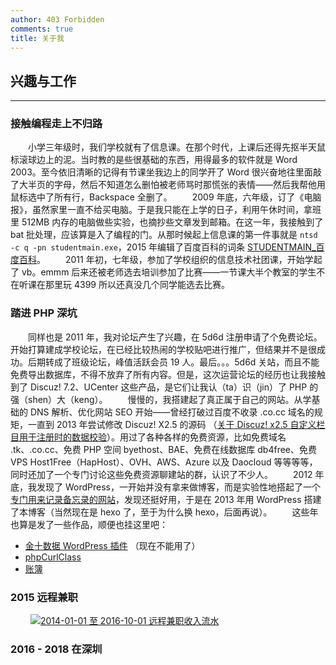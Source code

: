 ```yaml
---
author: 403 Forbidden
comments: true
title: 关于我
---
```

## 兴趣与工作
---
### 接触编程走上不归路
　　小学三年级时，我们学校就有了信息课。在那个时代，上课后还得先抠半天鼠标滚球边上的泥。当时教的是些很基础的东西，用得最多的软件就是 Word 2003。至今依旧清晰的记得有节课坐我边上的同学开了 Word 很兴奋地往里面敲了大半页的字母，然后不知道怎么删怕被老师骂时那慌张的表情——然后我帮他用鼠标选中了所有行，Backspace 全删了。
　　2009 年底，六年级，订了《电脑报》，虽然家里一直不给买电脑。于是我只能在上学的日子，利用午休时间，拿班里 512MB 内存的电脑做些实验，也摘抄些文章发到邮箱。在这一年，我接触到了 bat 批处理，应该算是入了编程的门。从那时候起上信息课的第一件事就是 ``ntsd -c q -pn studentmain.exe``，2015 年编辑了百度百科的词条 [STUDENTMAIN_百度百科](https://baike.baidu.com/history/STUDENTMAIN/85409035)。
　　2011 年初，七年级，参加了学校组织的信息技术社团课，开始学起了 vb。emmm 后来还被老师选去培训参加了比赛——一节课大半个教室的学生不在听课在那里玩 4399 所以还真没几个同学能选去比赛。
### 踏进 PHP 深坑
　　同样也是 2011 年，我对论坛产生了兴趣，在 5d6d 注册申请了个免费论坛。开始打算建成学校论坛，在已经比较热闹的学校贴吧进行推广，但结果并不是很成功。后期转成了班级论坛，峰值活跃会员 19 人。最后。。。5d6d 关站，而且不能免费导出数据库，不得不放弃了所有内容。但是，这次运营论坛的经历也让我接触到了 Discuz! 7.2、UCenter 这些产品，是它们让我认（ta）识（jin）了 PHP 的强（shen）大（keng）。
　　慢慢的，我搭建起了真正属于自己的网站。从学基础的 DNS 解析、优化网站 SEO 开始——曾经打破过百度不收录 .co.cc 域名的规矩，一直到 2013 年尝试修改 Discuz! X2.5 的源码 （[关于 Discuz! x2.5 自定义栏目用于注册时的数据校验](/2013/07/14/%E5%85%B3%E4%BA%8E%20Discuz!%20x2.5%20%E8%87%AA%E5%AE%9A%E4%B9%89%E6%A0%8F%E7%9B%AE%E7%94%A8%E4%BA%8E%E6%B3%A8%E5%86%8C%E6%97%B6%E7%9A%84%E6%95%B0%E6%8D%AE%E6%A0%A1%E9%AA%8C/)）。用过了各种各样的免费资源，比如免费域名 .tk、.co.cc、免费 PHP 空间 byethost、BAE、免费在线数据库 db4free、免费 VPS Host1Free（HapHost）、OVH、AWS、Azure 以及 Daocloud 等等等等，同时还加了一个专门讨论这些免费资源聊建站的群，认识了不少人。
　　2012 年底，我发现了 WordPress，一开始并没有拿来做博客，而是实验性地搭起了一个[专门用来记录备忘录的网站](http://bwl.imjs.work/page/19)，发现还挺好用，于是在 2013 年用 WordPress 搭建了本博客（当然现在是 hexo 了，至于为什么换 hexo，后面再说）。
　　这些年也算是发了一些作品，顺便也挂这里吧：
- [金十数据 WordPress 插件](/2015/11/04/%E5%8F%91%E5%B8%83%E4%B8%AA%E9%87%91%E5%8D%81%E6%95%B0%E6%8D%AE%E6%8F%92%E4%BB%B6/) （现在不能用了）
- [phpCurlClass](https://github.com/jshensh/phpCurlClass)
- [账簿](https://github.com/jshensh/books)

### 2015 远程兼职
　　
[![2014-01-01 至 2016-10-01 远程兼职收入流水](/uploads/2018/07/alipay_20140101_20161001.png)](/uploads/2018/07/alipay_20140101_20161001.png)
### 2016 - 2018 在深圳
　　
